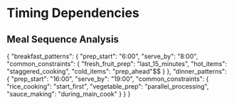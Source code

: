 # Timing Dependencies

## Meal Sequence Analysis
{
  "breakfast_patterns": {
    "prep_start": "6:00",
    "serve_by": "8:00",
    "common_constraints": {
      "fresh_fruit_prep": "last_15_minutes",
      "hot_items": "staggered_cooking",
      "cold_items": "prep_ahead"$$
    }
  },
  "dinner_patterns": {
    "prep_start": "16:00",
    "serve_by": "19:00",
    "common_constraints": {
      "rice_cooking": "start_first",
      "vegetable_prep": "parallel_processing",
      "sauce_making": "during_main_cook"
    }
  }
} 